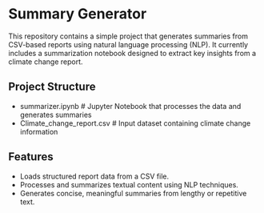 # Summary Generator

This repository contains a simple project that generates summaries from CSV-based reports using natural language processing (NLP). It currently includes a summarization notebook designed to extract key insights from a climate change report.

## Project Structure

- summarizer.ipynb # Jupyter Notebook that processes the data and generates summaries
- Climate_change_report.csv # Input dataset containing climate change information

## Features

- Loads structured report data from a CSV file.
- Processes and summarizes textual content using NLP techniques.
- Generates concise, meaningful summaries from lengthy or repetitive text.
